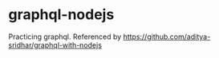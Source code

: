 # graphql-nodejs
Practicing graphql. Referenced by https://github.com/aditya-sridhar/graphql-with-nodejs
